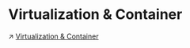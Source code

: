 # Virtualization & Container

↗ [Virtualization & Container](../../🌁%20Cloud%20Native/🏂%20Virtualization%20&%20Containers/Virtualization%20&%20Container.md)

